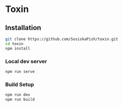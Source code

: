 # Toxin

## Installation
``` bash
git clone https://github.com/SosiskaPish/toxin.git
cd toxin
npm install
```

### Local dev server

``` bash
npm run serve
```

### Build Setup

``` bash
npm run dev
npm run build
```
